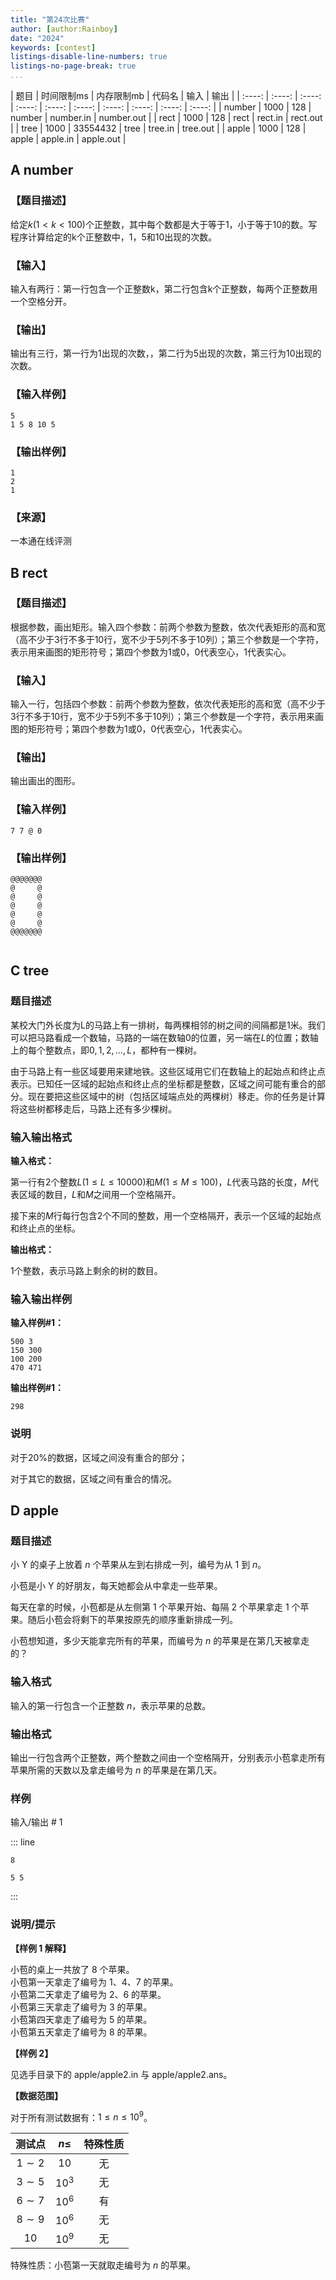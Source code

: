 ```yaml
---
title: "第24次比赛"
author: [author:Rainboy]
date: "2024"
keywords: [contest]
listings-disable-line-numbers: true
listings-no-page-break: true
...
```


| 题目 | 时间限制ms | 内存限制mb | 代码名 | 输入 | 输出 |
| :----: | :----: | :----: | :----: | :----: | :----: | :----: | :----: | :----: | :----: |
| number | 1000 | 128 | number | number.in | number.out |
| rect | 1000 | 128 | rect | rect.in | rect.out |
| tree | 1000 | 33554432 | tree | tree.in | tree.out |
| apple | 1000 | 128 | apple | apple.in | apple.out |



## A number 

### 【题目描述】


给定$k(1<k<100)$个正整数，其中每个数都是大于等于1，小于等于10的数。写程序计算给定的k个正整数中，1，5和10出现的次数。


### 【输入】

输入有两行：第一行包含一个正整数k，第二行包含k个正整数，每两个正整数用一个空格分开。

### 【输出】

输出有三行，第一行为1出现的次数，，第二行为5出现的次数，第三行为10出现的次数。

### 【输入样例】

```
5
1 5 8 10 5
```

### 【输出样例】

```
1
2
1
```


### 【来源】

一本通在线评测








## B rect 

### 【题目描述】

根据参数，画出矩形。输入四个参数：前两个参数为整数，依次代表矩形的高和宽（高不少于3行不多于10行，宽不少于5列不多于10列）；第三个参数是一个字符，表示用来画图的矩形符号；第四个参数为1或0，0代表空心，1代表实心。

### 【输入】

输入一行，包括四个参数：前两个参数为整数，依次代表矩形的高和宽（高不少于3行不多于10行，宽不少于5列不多于10列）；第三个参数是一个字符，表示用来画图的矩形符号；第四个参数为1或0，0代表空心，1代表实心。

### 【输出】

输出画出的图形。

### 【输入样例】

```
7 7 @ 0
```

### 【输出样例】

```
@@@@@@@
@     @
@     @
@     @
@     @
@     @
@@@@@@@


```








## C tree 

### 题目描述

某校大门外长度为L的马路上有一排树，每两棵相邻的树之间的间隔都是$1$米。我们可以把马路看成一个数轴，马路的一端在数轴$0$的位置，另一端在$L$的位置；数轴上的每个整数点，即$0,1,2,…,L$，都种有一棵树。

由于马路上有一些区域要用来建地铁。这些区域用它们在数轴上的起始点和终止点表示。已知任一区域的起始点和终止点的坐标都是整数，区域之间可能有重合的部分。现在要把这些区域中的树（包括区域端点处的两棵树）移走。你的任务是计算将这些树都移走后，马路上还有多少棵树。

### 输入输出格式

**输入格式：**  

第一行有$2$个整数$L(1 \le L \le 10000)$和$M(1 \le M \le 100)$，$L$代表马路的长度，$M$代表区域的数目，$L$和$M$之间用一个空格隔开。  

接下来的$M$行每行包含$2$个不同的整数，用一个空格隔开，表示一个区域的起始点和终止点的坐标。

**输出格式：**  

$1$个整数，表示马路上剩余的树的数目。

### 输入输出样例

**输入样例#1：** 

```
500 3
150 300
100 200
470 471
```

**输出样例#1：** 

```
298
```

### 说明


对于$20\%$的数据，区域之间没有重合的部分；

对于其它的数据，区域之间有重合的情况。








## D apple 



### 题目描述

小 Y 的桌子上放着 $n$ 个苹果从左到右排成一列，编号为从 $1$ 到 $n$。

小苞是小 Y 的好朋友，每天她都会从中拿走一些苹果。

每天在拿的时候，小苞都是从左侧第 $1$ 个苹果开始、每隔 $2$ 个苹果拿走 $1$ 个苹果。随后小苞会将剩下的苹果按原先的顺序重新排成一列。

小苞想知道，多少天能拿完所有的苹果，而编号为 $n$ 的苹果是在第几天被拿走的？



### 输入格式
输入的第一行包含一个正整数 $n$，表示苹果的总数。



### 输出格式

输出一行包含两个正整数，两个整数之间由一个空格隔开，分别表示小苞拿走所有苹果所需的天数以及拿走编号为 $n$ 的苹果是在第几天。



### 样例


输入/输出 # 1

::: line
```
8
```

```
5 5
```
:::





### 说明/提示
**【样例 $1$ 解释】**

小苞的桌上一共放了 $8$ 个苹果。  
小苞第一天拿走了编号为 $1$、$4$、$7$ 的苹果。  
小苞第二天拿走了编号为 $2$、$6$ 的苹果。  
小苞第三天拿走了编号为 $3$ 的苹果。  
小苞第四天拿走了编号为 $5$ 的苹果。  
小苞第五天拿走了编号为 $8$ 的苹果。  

**【样例 $2$】**

见选手目录下的 apple/apple2.in 与 apple/apple2.ans。

**【数据范围】**

对于所有测试数据有：$1\leq n\leq 10^9$。

| 测试点 | $n\leq$ | 特殊性质 |
| :----------: | :----------: | :----------: |
| $1\sim 2$ | $10$ | 无 |
| $3\sim 5$ | $10^3$ | 无 |
| $6\sim 7$ | $10^6$ | 有 |
| $8\sim 9$ | $10^6$ | 无 |
| $10$ | $10^9$ | 无 |

特殊性质：小苞第一天就取走编号为 $n$ 的苹果。



